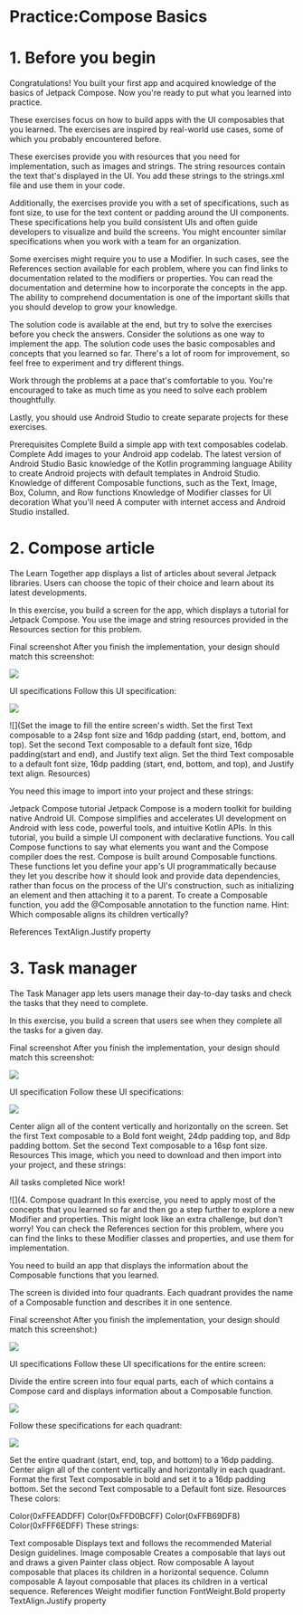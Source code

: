 # Practice:Compose Basics


# 1. Before you begin
Congratulations! You built your first app and acquired knowledge of the basics of Jetpack Compose. Now you're ready to put what you learned into practice.

These exercises focus on how to build apps with the UI composables that you learned. The exercises are inspired by real-world use cases, some of which you probably encountered before.

These exercises provide you with resources that you need for implementation, such as images and strings. The string resources contain the text that's displayed in the UI. You add these strings to the strings.xml file and use them in your code.

Additionally, the exercises provide you with a set of specifications, such as font size, to use for the text content or padding around the UI components. These specifications help you build consistent UIs and often guide developers to visualize and build the screens. You might encounter similar specifications when you work with a team for an organization.

Some exercises might require you to use a Modifier. In such cases, see the References section available for each problem, where you can find links to documentation related to the modifiers or properties. You can read the documentation and determine how to incorporate the concepts in the app. The ability to comprehend documentation is one of the important skills that you should develop to grow your knowledge.

The solution code is available at the end, but try to solve the exercises before you check the answers. Consider the solutions as one way to implement the app. The solution code uses the basic composables and concepts that you learned so far. There's a lot of room for improvement, so feel free to experiment and try different things.

Work through the problems at a pace that's comfortable to you. You're encouraged to take as much time as you need to solve each problem thoughtfully.

Lastly, you should use Android Studio to create separate projects for these exercises.

Prerequisites
Complete Build a simple app with text composables codelab.
Complete Add images to your Android app codelab.
The latest version of Android Studio
Basic knowledge of the Kotlin programming language
Ability to create Android projects with default templates in Android Studio.
Knowledge of different Composable functions, such as the Text, Image, Box, Column, and Row functions
Knowledge of Modifier classes for UI decoration
What you'll need
A computer with internet access and Android Studio installed.


# 2. Compose article

The Learn Together app displays a list of articles about several Jetpack libraries. Users can choose the topic of their choice and learn about its latest developments.

In this exercise, you build a screen for the app, which displays a tutorial for Jetpack Compose. You use the image and string resources provided in the Resources section for this problem.

Final screenshot
After you finish the implementation, your design should match this screenshot:

![](https://developer.android.com/static/codelabs/basic-android-kotlin-compose-composables-practice-problems/img/c8c16974d0aef074_856.png)


UI specifications
Follow this UI specification:

![](https://developer.android.com/static/codelabs/basic-android-kotlin-compose-composables-practice-problems/img/905139e48ed11bee_856.png)

![](Set the image to fill the entire screen's width.
Set the first Text composable to a 24sp font size and 16dp padding (start, end, bottom, and top).
Set the second Text composable to a default font size, 16dp padding(start and end), and Justify text align.
Set the third Text composable to a default font size, 16dp padding (start, end, bottom, and top), and Justify text align.
Resources)

You need this image to import into your project and these strings:

Jetpack Compose tutorial
Jetpack Compose is a modern toolkit for building native Android UI. Compose simplifies and accelerates UI development on Android with less code, powerful tools, and intuitive Kotlin APIs.
In this tutorial, you build a simple UI component with declarative functions. You call Compose functions to say what elements you want and the Compose compiler does the rest. Compose is built around Composable functions. These functions let you define your app\'s UI programmatically because they let you describe how it should look and provide data dependencies, rather than focus on the process of the UI\'s construction, such as initializing an element and then attaching it to a parent. To create a Composable function, you add the @Composable annotation to the function name.
Hint: Which composable aligns its children vertically?

References
TextAlign.Justify property


# 3. Task manager
The Task Manager app lets users manage their day-to-day tasks and check the tasks that they need to complete.

In this exercise, you build a screen that users see when they complete all the tasks for a given day.

Final screenshot
After you finish the implementation, your design should match this screenshot:

![](https://developer.android.com/static/codelabs/basic-android-kotlin-compose-composables-practice-problems/img/b5a2de2b0064e729_856.png)

UI specification
Follow these UI specifications:

![](https://developer.android.com/static/codelabs/basic-android-kotlin-compose-composables-practice-problems/img/7c2bfe139b3ffaa9_856.png)

Center align all of the content vertically and horizontally on the screen.
Set the first Text composable to a Bold font weight, 24dp padding top, and 8dp padding bottom.
Set the second Text composable to a 16sp font size.
Resources
This image, which you need to download and then import into your project, and these strings:

All tasks completed
Nice work!

![](4. Compose quadrant
In this exercise, you need to apply most of the concepts that you learned so far and then go a step further to explore a new Modifier and properties. This might look like an extra challenge, but don't worry! You can check the References section for this problem, where you can find the links to these Modifier classes and properties, and use them for implementation.

You need to build an app that displays the information about the Composable functions that you learned.

The screen is divided into four quadrants. Each quadrant provides the name of a Composable function and describes it in one sentence.

Final screenshot
After you finish the implementation, your design should match this screenshot:)

![](https://developer.android.com/static/codelabs/basic-android-kotlin-compose-composables-practice-problems/img/c0c70117bbd3b5b5_856.png)


UI specifications
Follow these UI specifications for the entire screen:

Divide the entire screen into four equal parts, each of which contains a Compose card and displays information about a Composable function.

![](https://developer.android.com/static/codelabs/basic-android-kotlin-compose-composables-practice-problems/img/5b11c91ad6a356eb_856.png)

Follow these specifications for each quadrant:

![](https://developer.android.com/static/codelabs/basic-android-kotlin-compose-composables-practice-problems/img/e6befaa575985819_856.png)


Set the entire quadrant (start, end, top, and bottom) to a 16dp padding.
Center align all of the content vertically and horizontally in each quadrant.
Format the first Text composable in bold and set it to a 16dp padding bottom.
Set the second Text composable to a Default font size.
Resources
These colors:

Color(0xFFEADDFF)
Color(0xFFD0BCFF)
Color(0xFFB69DF8)
Color(0xFFF6EDFF)
These strings:

Text composable
Displays text and follows the recommended Material Design guidelines.
Image composable
Creates a composable that lays out and draws a given Painter class object.
Row composable
A layout composable that places its children in a horizontal sequence.
Column composable
A layout composable that places its children in a vertical sequence.
References
Weight modifier function
FontWeight.Bold property
TextAlign.Justify property